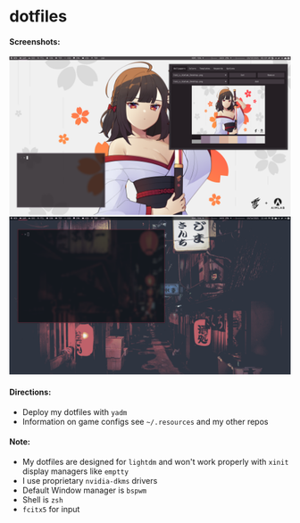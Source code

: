 # dotfiles
#### Screenshots:
![alt text](https://github.com/chent7/dotfiles/blob/master/.resources/screenshots/1.png?raw=true)
![alt text](https://github.com/chent7/dotfiles/blob/master/.resources/screenshots/2.png?raw=true)

#### Directions:
- Deploy my dotfiles with `yadm`
- Information on game configs see `~/.resources` and my other repos
#### Note:
- My dotfiles are designed for `lightdm` and won't work properly with `xinit` display managers like `emptty`
- I use proprietary `nvidia-dkms` drivers
- Default Window manager is `bspwm`
- Shell is `zsh`
- `fcitx5` for input
